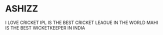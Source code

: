 # ASHIZZ
I LOVE CRICKET
IPL IS THE BEST CRICKET LEAGUE IN THE WORLD
MAHI IS THE BEST WICKETKEEPER IN INDIA
